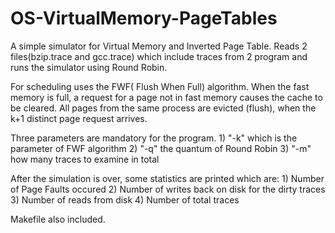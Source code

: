 # OS-VirtualMemory-PageTables

A simple simulator for Virtual Memory and Inverted Page Table. 
Reads 2 files(bzip.trace and gcc.trace) which include traces from 2 program and runs the simulator using Round Robin.

For scheduling uses the FWF( Flush When Full) algorithm. 
When the fast memory is full, a request for a page not in fast memory causes the cache to be cleared.
All pages from the same process are evicted (flush), when the k+1 distinct page request arrives.

Three parameters are mandatory for the program. 1) "-k" which is the parameter of FWF algorithm 2) "-q" the quantum of Round Robin 3) "-m" how many traces to examine in total

After the simulation is over, some statistics are printed which are: 1) Number of Page Faults occured 2) Number of writes back on disk for the dirty traces 3) Number of reads from disk 4) Number of total traces 

Makefile also included.
